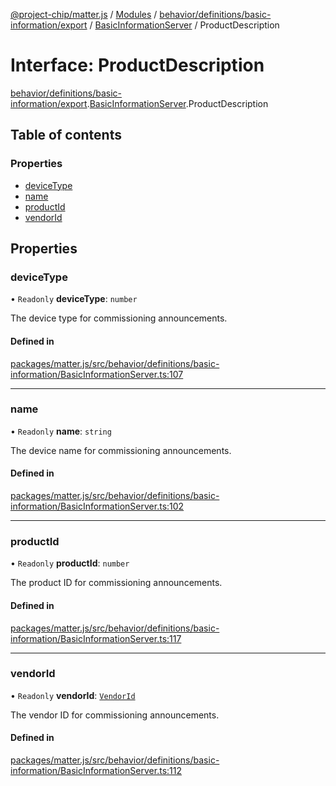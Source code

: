 [@project-chip/matter.js](../README.md) / [Modules](../modules.md) / [behavior/definitions/basic-information/export](../modules/behavior_definitions_basic_information_export.md) / [BasicInformationServer](../modules/behavior_definitions_basic_information_export.BasicInformationServer.md) / ProductDescription

# Interface: ProductDescription

[behavior/definitions/basic-information/export](../modules/behavior_definitions_basic_information_export.md).[BasicInformationServer](../modules/behavior_definitions_basic_information_export.BasicInformationServer.md).ProductDescription

## Table of contents

### Properties

- [deviceType](behavior_definitions_basic_information_export.BasicInformationServer.ProductDescription.md#devicetype)
- [name](behavior_definitions_basic_information_export.BasicInformationServer.ProductDescription.md#name)
- [productId](behavior_definitions_basic_information_export.BasicInformationServer.ProductDescription.md#productid)
- [vendorId](behavior_definitions_basic_information_export.BasicInformationServer.ProductDescription.md#vendorid)

## Properties

### deviceType

• `Readonly` **deviceType**: `number`

The device type for commissioning announcements.

#### Defined in

[packages/matter.js/src/behavior/definitions/basic-information/BasicInformationServer.ts:107](https://github.com/project-chip/matter.js/blob/6d3b6a5d957d88a9231d6ecab4bb41f8133112be/packages/matter.js/src/behavior/definitions/basic-information/BasicInformationServer.ts#L107)

___

### name

• `Readonly` **name**: `string`

The device name for commissioning announcements.

#### Defined in

[packages/matter.js/src/behavior/definitions/basic-information/BasicInformationServer.ts:102](https://github.com/project-chip/matter.js/blob/6d3b6a5d957d88a9231d6ecab4bb41f8133112be/packages/matter.js/src/behavior/definitions/basic-information/BasicInformationServer.ts#L102)

___

### productId

• `Readonly` **productId**: `number`

The product ID for commissioning announcements.

#### Defined in

[packages/matter.js/src/behavior/definitions/basic-information/BasicInformationServer.ts:117](https://github.com/project-chip/matter.js/blob/6d3b6a5d957d88a9231d6ecab4bb41f8133112be/packages/matter.js/src/behavior/definitions/basic-information/BasicInformationServer.ts#L117)

___

### vendorId

• `Readonly` **vendorId**: [`VendorId`](../modules/datatype_export.md#vendorid)

The vendor ID for commissioning announcements.

#### Defined in

[packages/matter.js/src/behavior/definitions/basic-information/BasicInformationServer.ts:112](https://github.com/project-chip/matter.js/blob/6d3b6a5d957d88a9231d6ecab4bb41f8133112be/packages/matter.js/src/behavior/definitions/basic-information/BasicInformationServer.ts#L112)
